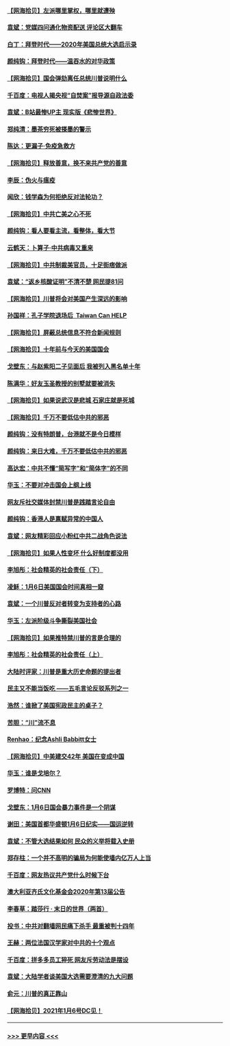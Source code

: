 #### [【网海拾贝】左派哪里掌权，哪里就遭殃](../pages/nsc993/n12715009.md?t=01280002) 
#### [袁斌：党媒四问通化物资配送 评论区大翻车](../pages/nsc993/n12714950.md?t=01280002) 
#### [白丁：拜登时代——2020年美国总统大选启示录](../pages/nsc993/n12714920.md?t=01280002) 
#### [颜纯钩：拜登时代——温吞水的对华政策](../pages/nsc993/n12713245.md?t=01280002) 
#### [【网海拾贝】国会弹劾离任总统川普说明什么](../pages/nsc993/n12712816.md?t=01280002) 
#### [千百度：电视人揭央视“自焚案”报导源自政法委](../pages/nsc993/n12709760.md?t=01280002) 
#### [袁斌：B站最惨UP主 现实版《悲惨世界》](../pages/nsc993/n12709686.md?t=01280002) 
#### [郑纯清：墨茶穷死被搽墨的警示](../pages/nsc993/n12709262.md?t=01280002) 
#### [陈达：更漏子·免疫急救方](../pages/nsc993/n12709244.md?t=01280002) 
#### [【网海拾贝】释放善意，换不来共产党的善意](../pages/nsc993/n12708361.md?t=01280002) 
#### [李辰：伪火与瘟疫](../pages/nsc993/n12707981.md?t=01280002) 
#### [闻欣：钱学森为何拒绝反对法轮功？](../pages/nsc993/n12707407.md?t=01280002) 
#### [【网海拾贝】中共亡美之心不死](../pages/nsc993/n12707621.md?t=01280002) 
#### [颜纯钩：看人要看主流，看整体，看大节](../pages/nsc993/n12707536.md?t=01280002) 
#### [云鹤天：卜算子‧中共病毒又重来](../pages/nsc993/n12707408.md?t=01280002) 
#### [【网海拾贝】中共制裁美官员，十足街痞做派](../pages/nsc993/n12705115.md?t=01280002) 
#### [袁斌：“返乡核酸证明”不清不楚 网民提81问](../pages/nsc993/n12704982.md?t=01280002) 
#### [【网海拾贝】川普将会对美国产生深远的影响](../pages/nsc993/n12703045.md?t=01280002) 
#### [孙国祥：孔子学院退场后  Taiwan Can HELP](../pages/nsc993/n12702430.md?t=01280002) 
#### [【网海拾贝】屏蔽总统信息不符合新闻规则](../pages/nsc993/n12699998.md?t=01280002) 
#### [【网海拾贝】十年前与今天的美国国会](../pages/nsc993/n12696993.md?t=01280002) 
#### [戈壁东：与赵紫阳二子见面后 我被列入黑名单十年](../pages/nsc993/n12696215.md?t=01280002) 
#### [陈满华：好友玉圣教授的别墅就要被消失](../pages/nsc993/n12695411.md?t=01280002) 
#### [【网海拾贝】如果说武汉是悲城 石家庄就是死城](../pages/nsc993/n12694589.md?t=01280002) 
#### [【网海拾贝】千万不要低估中共的邪恶](../pages/nsc993/n12692771.md?t=01280002) 
#### [颜纯钩：没有特朗普，台港就不是今日模样](../pages/nsc993/n12692678.md?t=01280002) 
#### [颜纯钩：来日大难，千万不要低估中共的邪恶](../pages/nsc993/n12692080.md?t=01280002) 
#### [高达宏：中共不懂“简写字”和“简体字”的不同](../pages/nsc993/n12692068.md?t=01280002) 
#### [华玉：不要对冲击国会上纲上线](../pages/nsc993/n12689948.md?t=01280002) 
#### [网友斥社交媒体封禁川普是践踏言论自由](../pages/nsc993/n12687482.md?t=01280002) 
#### [颜纯钩：香港人是禀赋异常的中国人](../pages/nsc993/n12685142.md?t=01280002) 
#### [袁斌：网友精彩回应小粉红中共二战角色说法](../pages/nsc993/n12684994.md?t=01280002) 
#### [【网海拾贝】如果人性变坏 什么好制度都没用](../pages/nsc993/n12683000.md?t=01280002) 
#### [李旭彤：社会精英的社会责任（下）](../pages/nsc993/n12680604.md?t=01280002) 
#### [凌稣：1月6日美国国会时间真相一窥](../pages/nsc993/n12682780.md?t=01280002) 
#### [袁斌：一个川普反对者转变为支持者的心路](../pages/nsc993/n12682700.md?t=01280002) 
#### [华玉：左派阶级斗争撕裂美国社会](../pages/nsc993/n12681226.md?t=01280002) 
#### [【网海拾贝】如果推特禁川普的言是合理的](../pages/nsc993/n12681232.md?t=01280002) 
#### [李旭彤：社会精英的社会责任（上）](../pages/nsc993/n12680501.md?t=01280002) 
#### [大陆时评家：川普是重大历史命题的提出者](../pages/nsc993/n12679904.md?t=01280002) 
#### [民主又不能当饭吃 ——五毛言论反驳系列之一](../pages/nsc993/n12679877.md?t=01280002) 
#### [浩然：谁掀了美国宪政民主的桌子？](../pages/nsc993/n12679850.md?t=01280002) 
#### [苦胆：“川”流不息](../pages/nsc993/n12678388.md?t=01280002) 
#### [Renhao：纪念Ashli Babbitt女士](../pages/nsc993/n12678359.md?t=01280002) 
#### [【网海拾贝】中美建交42年 美国在变成中国](../pages/nsc993/n12678324.md?t=01280002) 
#### [华玉：谁是戈培尔？](../pages/nsc993/n12677515.md?t=01280002) 
#### [罗博特：问CNN](../pages/nsc993/n12677172.md?t=01280002) 
#### [戈壁东：1月6日国会暴力事件是一个阴谋](../pages/nsc993/n12674639.md?t=01280002) 
#### [谢田：美国首都华盛顿1月6日纪实——国运逆转](../pages/nsc993/n12673190.md?t=01280002) 
#### [袁斌：不管大选结果如何 民众的义举将载入史册](../pages/nsc993/n12672787.md?t=01280002) 
#### [郑存柱：一个并不高明的骗局为何能使墙内亿万人上当](../pages/nsc993/n12671449.md?t=01280002) 
#### [千百度：网友热议共产党什么时候下台](../pages/nsc993/n12670442.md?t=01280002) 
#### [澳大利亚齐氏文化基金会2020年第13届公告](../pages/nsc993/n12670273.md?t=01280002) 
#### [李春草：踏莎行 · 末日的世界（两首）](../pages/nsc993/n12670253.md?t=01280002) 
#### [投书：中共对翻墙网民痛下杀手 最重被判十四年](../pages/nsc993/n12670190.md?t=01280002) 
#### [王赫：两位法国汉学家对中共的十个观点](../pages/nsc993/n12669593.md?t=01280002) 
#### [千百度：拼多多员工猝死 网友斥劳动法是摆设](../pages/nsc993/n12668081.md?t=01280002) 
#### [袁斌：大陆学者谈美国大选需要澄清的九大问题](../pages/nsc993/n12668023.md?t=01280002) 
#### [俞元：川普的真正靠山](../pages/nsc993/n12668000.md?t=01280002) 
#### [【网海拾贝】2021年1月6号DC见！](../pages/nsc993/n12664957.md?t=01280002) 

----
#### [ >>> 更早内容 <<< ](../indexes/nsc993-earlier.md)
